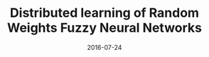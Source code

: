 ---
title: "Distributed learning of Random Weights Fuzzy Neural Networks"
collection: publications
permalink: /publication/2016-07-24-distributed-rwfnn
date: 2016-07-24
venue: '2016 IEEE International Conference on Fuzzy Systems (FUZZ-IEEE)'
paperurl: '/files/research/DRWFNN.pdf'
link: 'https://doi.org/10.1109/FUZZ-IEEE.2016.7737978'
citation: 'R. Fierimonte, M. Barbato, A. Rosato, and M. Panella, "Distributed learning of Random Weights Fuzzy Neural Networks," 2016 IEEE International Conference on Fuzzy Systems (FUZZ-IEEE), Vancouver, BC, Canada, 2016, pp. 2287-2294, doi: 10.1109/FUZZ-IEEE.2016.7737978.'
---